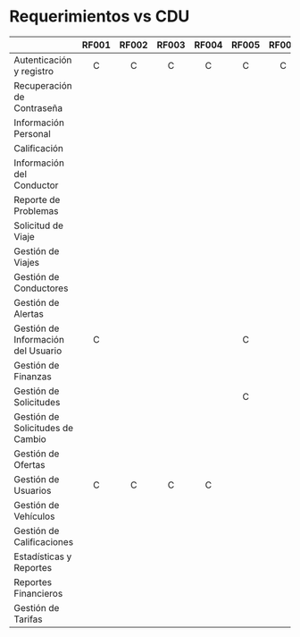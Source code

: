 # Requerimientos vs CDU
|                                    | RF001 | RF002 | RF003 | RF004 | RF005 | RF006 | RF007 | RF008 | RF009 | RF010 | RF011 | RF012 | RF013 | RF014 | RF015 | RF016 | RF017 | RF018 | RF019 | RF020 | RF021 | RF022 | RF023 | RF024 | RF025 | RF026 | RF027 | RF028 | RF029 | RF030 | RF031 | RF032 | RF033 | RF034 | RF035 | RF036 | RF037 | RF038 | RF039 | RF040 | RF041 | RF042 | RF043 | RF044 | RF045 | RF046 | RF047 | RF048 |
|------------------------------------|:-----:|:-----:|:-----:|:-----:|:-----:|:-----:|:-----:|:-----:|:-----:|:-----:|:-----:|:-----:|:-----:|:-----:|:-----:|:-----:|:-----:|:-----:|:-----:|:-----:|:-----:|:-----:|:-----:|:-----:|:-----:|:-----:|:-----:|:-----:|:-----:|:-----:|:-----:|:-----:|:-----:|:-----:|:-----:|:-----:|:-----:|:-----:|:-----:|:-----:|:-----:|:-----:|:-----:|:-----:|:-----:|:-----:|:-----:|:-----:|
| Autenticación y registro           | C     | C     | C     | C     | C     | C     | U     | C     | C     | C     | U     | U     | U     | R     | U     |       |       |       |       |       |       |       |       |       |       |       |       |       |       |       |       |       |       |       | D     |       | D     |       |       |       |       |       |       |       |       | C     | D     | R     |
| Recuperación de Contraseña         |       |       |       |       |       |       |       |       |       |       | C     | C     |       |       |       |       |       |       |       |       |       |       |       |       |       |       |       |       |       |       |       |       |       |       |       |       |       |       |       |       |       |       |       |       |       |       |       |       |
| Información Personal               |       |       |       |       |       |       |       |       |       |       |       |       |       |       | U     |       |       |       |       |       |       |       |       |       |       |       |       |       |       |       |       |       |       |       |       | R     |       |       |       |       | R     |       | R     |       |       |       |       |       |
| Calificación                       |       |       |       |       |       |       |       |       |       |       |       |       |       |       |       | R     | C     |       |       |       | U     |       |       |       |       |       |       | U     |       |       |       |       |       | R     |       |       |       |       |       |       | R     | R     |       |       |       |       |       |       |
| Información del Conductor          |       |       |       |       |       |       |       |       |       |       |       |       |       |       |       | R     |       |       |       |       |       |       |       |       |       | U     |       |       |       |       |       |       |       |       |       |       |       |       | U     | R     |       |       |       |       |       |       |       |       |
| Reporte de Problemas               |       |       |       |       |       |       |       |       |       |       |       |       |       |       |       |       |       | C     |       |       |       |       |       |       |       |       | C     |       |       |       |       |       |       |       |       |       |       |       |       |       |       |       |       |       |       |       |       |       |
| Solicitud de Viaje                 |       |       |       |       |       |       |       |       |       |       |       |       |       |       |       | R     |       |       |       |       |       | C     |       |       |       |       |       |       | R     |       |       |       |       |       |       |       |       |       |       |       |       |       |       |       |       |       |       |       |
| Gestión de Viajes                  |       |       |       |       |       |       |       |       |       |       |       |       |       |       |       |       |       |       |       | C     | D     | C     |       | U     | U     |       |       | C     |       | U     |       |       |       |       |       |       |       |       |       |       |       |       |       | R     |       |       |       |       |
| Gestión de Conductores             |       |       |       |       |       |       |       |       |       |       |       |       |       |       |       | R     | C     |       |       |       |       |       |       |       |       | U     |       |       |       |       |       |       | C     | R     | D     |       |       |       | U     |       |       |       |       |       |       |       |       |       |
| Gestión de Alertas                 |       |       |       |       |       |       |       |       |       |       |       |       |       |       |       |       |       |       |       |       |       |       |       |       |       |       |       |       |       |       |       |       |       |       |       |       |       |       |       |       |       |       |       |       |       |       |       |       |
| Gestión de Información del Usuario | C     |       |       |       | C     |       |       | C     |       |       |       |       |       |       | U     | R     |       |       |       |       |       |       |       |       |       |       |       |       |       |       |       |       |       |       |       | R     |       |       |       | R     | R     |       |       |       |       |       |       |
| Gestión de Finanzas                |       |       |       |       |       |       |       |       |       |       |       |       |       |       |       |       |       |       |       |       |       |       |       |       |       |       |       |       |       |       | R     |       |       |       |       |       |       |       |       |       |       |       |       |       | R     |       |       |       |
| Gestión de Solicitudes             |       |       |       |       | C     |       |       |       |       |       |       |       |       |       |       |       |       |       |       |       |       |       |       |       |       |       |       |       |       |       |       |       | U     |       |       |       |       |       |       |       |       |       |       |       |       |       |       |       |
| Gestión de Solicitudes de Cambio   |       |       |       |       |       |       |       |       |       |       |       |       |       |       |       |       |       |       |       |       |       |       |       |       |       | C     |       |       |       |       |       |       |       |       |       |       |       |       | U     |       |       |       |       |       |       |       |       |       |
| Gestión de Ofertas                 |       |       |       |       |       |       |       |       |       |       |       |       |       |       |       |       |       |       |       |       |       |       |       |       |       |       |       |       |       |       |       |       |       |       |       |       |       | C     |       |       |       |       |       |       |       |       |       |       |
| Gestión de Usuarios                | C     | C     | C     | C     |       |       |       |       |       |       | U     |       | U     | R     | R     |       |       |       |       |       |       |       |       |       |       |       |       |       |       |       |       |       |       |       |       |       | D     |       |       |       |       |       |       |       |       |       |       |       |
| Gestión de Vehículos               |       |       |       |       |       |       |       |       |       |       |       |       |       |       |       |       |       |       |       |       |       |       |       |       |       | U     |       |       |       |       |       |       |       |       |       |       |       |       |       | R     |       |       |       |       |       |       |       |       |
| Gestión de Calificaciones          |       |       |       |       |       |       |       |       |       |       |       |       |       |       |       |       | C     |       |       |       | U     |       |       |       |       |       |       | C     | R     |       |       |       |       | R     |       |       |       |       |       |       | R     | R     |       |       |       |       |       |       |
| Estadísticas y Reportes            |       |       |       |       |       |       |       |       |       |       |       |       |       |       |       |       |       |       |       |       |       |       |       |       |       |       | C     |       |       |       | C     |       |       |       |       |       |       |       |       | C     | C     |       |       |       | R     |       |       |       |
| Reportes Financieros               |       |       |       |       |       |       |       |       |       |       |       |       |       |       |       |       |       |       |       |       |       |       |       |       |       |       |       |       |       |       |       |       |       |       |       |       |       |       |       |       |       |       |       |       | R     |       |       |       |
| Gestión de Tarifas                 |       |       |       |       |       |       |       |       |       |       |       |       |       |       |       |       |       |       |       |       |       | R     |       |       |       |       |       |       |       |       |       |       |       |       |       |       |       |       |       |       |       |       |       |       |       |       |       |       |



